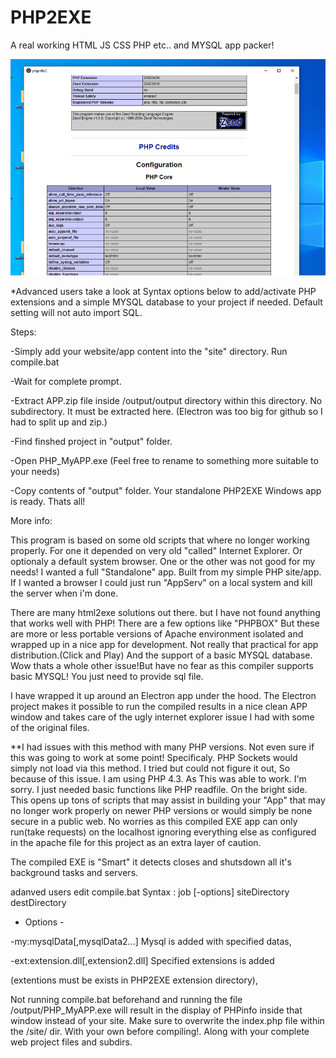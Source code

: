# PHP2EXE
A real working HTML JS CSS PHP etc.. and MYSQL app packer!

![image](https://github.com/hitsfm/PHP2EXE/blob/main/screenshot.png)

*Advanced users take a look at Syntax options below to add/activate PHP extensions and a simple MYSQL database to your project if needed. Default setting will not auto import SQL.


Steps:

-Simply add your website/app content into the "site" directory. Run compile.bat

-Wait for complete prompt.

-Extract APP.zip file inside /output/output directory within this directory. No subdirectory. It must be extracted here. (Electron was too big for github so I had to split up and zip.)

-Find finshed project in "output" folder.

-Open PHP_MyAPP.exe (Feel free to rename to something more suitable to your needs)

-Copy contents of "output" folder. Your standalone PHP2EXE Windows app is ready. Thats all!


More info:


This program is based on some old scripts that where no longer working properly. For one it depended on very old "called" Internet Explorer. Or optionaly a default system browser. One or the other was not good for my needs!
I wanted a full "Standalone" app. Built from my simple PHP site/app. If I wanted a browser I could just run "AppServ" on a local system and kill the server when i'm done.

There are many html2exe solutions out there. but I have not found anything that works well with PHP! There are a few options like "PHPBOX" But these are more or less portable versions of Apache environment isolated and wrapped up in a nice app for development. Not really that practical for app distribution.(Click and Play) And the support of a basic MYSQL database. Wow thats a whole other issue!But have no fear as this compiler supports basic MYSQL! You just need to provide sql file.

I have wrapped it up around an Electron app under the hood. The Electron project makes it possible to run the compiled results in a nice clean APP window and takes care of the ugly internet explorer issue I had with some of the original files.

**I had issues with this method with many PHP versions. Not even sure if this was going to work at some point! Specificaly. PHP Sockets would simply not load via this method. I tried but could not figure it out, So because of this issue. I am using PHP 4.3. As This was able to work. I'm sorry. I just needed basic functions like PHP readfile. On the bright side. This opens up tons of scripts that may assist in building your "App" that may no longer work properly on newer PHP versions or would simply be none secure in a public web. No worries as this compiled EXE app can only run(take requests) on the localhost ignoring everything else as configured in the apache file for this project as an extra layer of caution.

The compiled EXE is "Smart" it detects closes and shutsdown all it's background tasks and servers.

adanved users edit compile.bat
Syntax : job [-options] siteDirectory destDirectory

- Options -

-my:mysqlData[,mysqlData2...] Mysql is added with specified datas,

-ext:extension.dll[,extension2.dll] Specified extensions is added

(extentions must be exists in PHP2EXE extension directory),


Not running compile.bat beforehand and running the file /output/PHP_MyAPP.exe will result in the display of PHPinfo inside that window instead of your site. Make sure to overwrite the index.php file within the /site/ dir. With your own before compiling!. Along with your complete web project files and subdirs.
